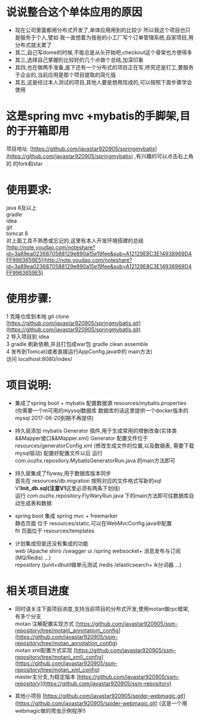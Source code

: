 # 说说整合这个单体应用的原因

* 现在公司里面都用分布式开发了,单体应用用到的比较少
  所以我这个项目也只是服务于个人,譬如 我一直想着为我爸的小工厂写个订单管理系统,自家项目,用分布式就太累了
* 其二,自己写dome的时候,不能总是从头开始吧,checkout这个骨架也方便得多
* 其三,选择自己掌握的比较好的几个点做个总结,加深印象
* 其四,也在做两手准备,底下还有一个分布式的项目正在写,终究还是打工,要服务于企业的,当前应用是那个项目提取的简化版
* 其五,这是经过本人测试的项目,其他人要是想用现成的,可以按照下面步骤学会使用

# 这是spring mvc +mybatis的手脚架,目的于开箱即用

项目地址: [https://github.com/javastar920905/springmybatis](https://github.com/javastar920905/springmybatis) ,有兴趣的可以点击右上角的 的fork和star

# 使用要求:

java 8及以上  
gradle  
idea  
git  
tomcat 8  
对上面工具不熟悉或忘记的,这里有本人开发环境搭建的总结  
[http://note.youdao.com/noteshare?id=3a89ea0236870588129e890a15e19fee&sub=A12129E8C3E14938969D4FF9963659E5](http://note.youdao.com/noteshare?id=3a89ea0236870588129e890a15e19fee&sub=A12129E8C3E14938969D4FF9963659E5)

# 使用步骤:

1 克隆仓库到本地 git clone [https://github.com/javastar920905/springmybatis.git](https://github.com/javastar920905/springmybatis.git)  
2 导入项目到 idea  
3 gradle 刷新依赖,并且打包成war包 gradle clean assemble  
4 发布到Tomcat\(或者直接运行AppConfig.java中的 main方法\)  
访问 localhost:8080/index/

# 项目说明:

* 集成了spring boot + mybatis
  配置数据源 resources/mybatis.properties \(你需要一个m可用的myysql数据库 数据库的话这里提供一个docker版本的mysql 2017-06-20到期不再提供\)
* 持久层添加 mybatis Generator 插件,用于生成常用的增删改查\(实体类&&Mapper接口&&Mapper.xml\)
  Generator 配置文件位于 resources/generatorConfig.xml \(修改生成文件的位置,以及数据表, 需要下载mysql驱动\)
  配置好配置文件以后 运行 com.ouzhx.repository.MybatisGeneratorRun.java 的main方法即可
* 持久层集成了flyway,用于数据库版本同步  
  首先在 resources/db.migration 按照对应的文件格式写新的sql V1**Init\_db.sql\(注意V1**这里必须有两条下划线\)  
  运行 com.ouzhx.repository.FlyWaryRun.java 下的main方法即可往数据库自动生成表和数据

* spring boot 集成 spring mvc + freemarker  
  静态页面 位于 resources/static,可以在WebMvcConfig.java中配置  
  ftl 页面位于 resources/templates

* 计划集成但是还没有集成的功能  
  web \(Apache shiro /swagger ui /spring websocket+ 消息发布与订阅 \(MQ/Redis\)  ...\)  
  repository \(junit+dbutil做单元测试 /redis /elasticsearch+ ik分词器 ...\)

# 相关项目进度

* 同时请关注下面项目进度,支持当前项目的分布式开发,使用motan做rpc框架,有多个分支  
  motan 注解配置实现方式 [https://github.com/javastar920905/ssm-repository/tree/motan\_annotation\_config](https://github.com/javastar920905/ssm-repository/tree/motan_annotation_config)   
  motan xml配置方式实现 [https://github.com/javastar920905/ssm-repository/tree/motan\_xml\_config](https://github.com/javastar920905/ssm-repository/tree/motan_xml_config)  
  master主分支,为稳定版本 [https://github.com/javastar920905/ssm-repository](https://github.com/javastar920905/ssm-repository)

* 其他小项目 [https://github.com/javastar920905/spider-webmagic.git](https://github.com/javastar920905/spider-webmagic.git) \(这是一个用webmagic做的爬虫示例程序!\)



